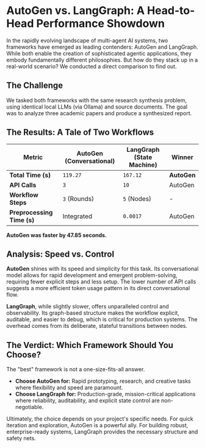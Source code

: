 
# AutoGen vs. LangGraph: A Head-to-Head Performance Showdown

In the rapidly evolving landscape of multi-agent AI systems, two frameworks have emerged as leading contenders: AutoGen and LangGraph. While both enable the creation of sophisticated agentic applications, they embody fundamentally different philosophies. But how do they stack up in a real-world scenario? We conducted a direct comparison to find out.

## The Challenge

We tasked both frameworks with the same research synthesis problem, using identical local LLMs (via Ollama) and source documents. The goal was to analyze three academic papers and produce a synthesized report.

## The Results: A Tale of Two Workflows

| Metric                  | AutoGen (Conversational) | LangGraph (State Machine) | Winner      |
|-------------------------|--------------------------|---------------------------|-------------|
| **Total Time (s)** | `119.27`             | `167.12`            | **AutoGen** |
| **API Calls** | `3`                 | `10`                | AutoGen     |
| **Workflow Steps** | `3` (Rounds)         | `5` (Nodes)           | -           |
| **Preprocessing Time (s)**| Integrated               | `0.0017`           | AutoGen     |

**AutoGen was faster by 47.85 seconds.**

## Analysis: Speed vs. Control

**AutoGen** shines with its speed and simplicity for this task. Its conversational model allows for rapid development and emergent problem-solving, requiring fewer explicit steps and less setup. The lower number of API calls suggests a more efficient token usage pattern in its direct conversational flow.

**LangGraph**, while slightly slower, offers unparalleled control and observability. Its graph-based structure makes the workflow explicit, auditable, and easier to debug, which is critical for production systems. The overhead comes from its deliberate, stateful transitions between nodes.

## The Verdict: Which Framework Should You Choose?

The "best" framework is not a one-size-fits-all answer.

-   **Choose AutoGen for:** Rapid prototyping, research, and creative tasks where flexibility and speed are paramount.
-   **Choose LangGraph for:** Production-grade, mission-critical applications where reliability, auditability, and explicit state control are non-negotiable.

Ultimately, the choice depends on your project's specific needs. For quick iteration and exploration, AutoGen is a powerful ally. For building robust, enterprise-ready systems, LangGraph provides the necessary structure and safety nets.
